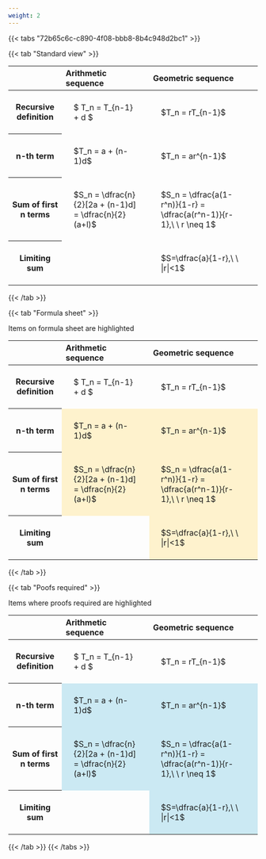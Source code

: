 ```yaml
---
weight: 2
---
```


{{< tabs "72b65c6c-c890-4f08-bbb8-8b4c948d2bc1" >}}

{{< tab "Standard view" >}}

<style type="text/css">
#T_05975 th.col_heading {
  text-align: left;
  font-size: 1em;
}
#T_05975 td {
  text-align: left;
  font-size: 1em;
  padding: 1.5em;
}
</style>
<table id="T_05975">
  <thead>
    <tr>
      <th class="blank level0" >&nbsp;</th>
      <th id="T_05975_level0_col0" class="col_heading level0 col0" >Arithmetic sequence</th>
      <th id="T_05975_level0_col1" class="col_heading level0 col1" >Geometric sequence</th>
    </tr>
  </thead>
  <tbody>
    <tr>
      <th id="T_05975_level0_row0" class="row_heading level0 row0" >Recursive definition</th>
      <td id="T_05975_row0_col0" class="data row0 col0" >$ T_n = T_{n-1} + d $</td>
      <td id="T_05975_row0_col1" class="data row0 col1" >$T_n = rT_{n-1}$</td>
    </tr>
    <tr>
      <th id="T_05975_level0_row1" class="row_heading level0 row1" >n-th term</th>
      <td id="T_05975_row1_col0" class="data row1 col0" >$T_n = a + (n-1)d$</td>
      <td id="T_05975_row1_col1" class="data row1 col1" >$T_n = ar^{n-1}$</td>
    </tr>
    <tr>
      <th id="T_05975_level0_row2" class="row_heading level0 row2" >Sum of first n terms</th>
      <td id="T_05975_row2_col0" class="data row2 col0" >$S_n = \dfrac{n}{2}[2a + (n-1)d] = \dfrac{n}{2}(a+l)$</td>
      <td id="T_05975_row2_col1" class="data row2 col1" >$S_n = \dfrac{a(1-r^n)}{1-r} = \dfrac{a(r^n-1)}{r-1},\ \  r \neq 1$</td>
    </tr>
    <tr>
      <th id="T_05975_level0_row3" class="row_heading level0 row3" >Limiting sum</th>
      <td id="T_05975_row3_col0" class="data row3 col0" ></td>
      <td id="T_05975_row3_col1" class="data row3 col1" >$S=\dfrac{a}{1-r},\ \ |r|<1$</td>
    </tr>
  </tbody>
</table>
{{< /tab >}}

{{< tab "Formula sheet" >}}

Items on formula sheet are highlighted 
<br>
<style type="text/css">
#T_5074e th.col_heading {
  text-align: left;
  font-size: 1em;
}
#T_5074e td {
  text-align: left;
  font-size: 1em;
  padding: 1.5em;
}
#T_5074e_row0_col0, #T_5074e_row0_col1, #T_5074e_row3_col0 {
  background-color: rgba(0,0,0,0);
}
#T_5074e_row1_col0, #T_5074e_row1_col1, #T_5074e_row2_col0, #T_5074e_row2_col1, #T_5074e_row3_col1 {
  background-color: rgba(255,194,10, 0.2);
}
</style>
<table id="T_5074e">
  <thead>
    <tr>
      <th class="blank level0" >&nbsp;</th>
      <th id="T_5074e_level0_col0" class="col_heading level0 col0" >Arithmetic sequence</th>
      <th id="T_5074e_level0_col1" class="col_heading level0 col1" >Geometric sequence</th>
    </tr>
  </thead>
  <tbody>
    <tr>
      <th id="T_5074e_level0_row0" class="row_heading level0 row0" >Recursive definition</th>
      <td id="T_5074e_row0_col0" class="data row0 col0" >$ T_n = T_{n-1} + d $</td>
      <td id="T_5074e_row0_col1" class="data row0 col1" >$T_n = rT_{n-1}$</td>
    </tr>
    <tr>
      <th id="T_5074e_level0_row1" class="row_heading level0 row1" >n-th term</th>
      <td id="T_5074e_row1_col0" class="data row1 col0" >$T_n = a + (n-1)d$</td>
      <td id="T_5074e_row1_col1" class="data row1 col1" >$T_n = ar^{n-1}$</td>
    </tr>
    <tr>
      <th id="T_5074e_level0_row2" class="row_heading level0 row2" >Sum of first n terms</th>
      <td id="T_5074e_row2_col0" class="data row2 col0" >$S_n = \dfrac{n}{2}[2a + (n-1)d] = \dfrac{n}{2}(a+l)$</td>
      <td id="T_5074e_row2_col1" class="data row2 col1" >$S_n = \dfrac{a(1-r^n)}{1-r} = \dfrac{a(r^n-1)}{r-1},\ \  r \neq 1$</td>
    </tr>
    <tr>
      <th id="T_5074e_level0_row3" class="row_heading level0 row3" >Limiting sum</th>
      <td id="T_5074e_row3_col0" class="data row3 col0" ></td>
      <td id="T_5074e_row3_col1" class="data row3 col1" >$S=\dfrac{a}{1-r},\ \ |r|<1$</td>
    </tr>
  </tbody>
</table>
{{< /tab >}}

{{< tab "Poofs required" >}}

Items where proofs required are highlighted 
<br>
<style type="text/css">
#T_a83c1 th.col_heading {
  text-align: left;
  font-size: 1em;
}
#T_a83c1 td {
  text-align: left;
  font-size: 1em;
  padding: 1.5em;
}
#T_a83c1_row0_col0, #T_a83c1_row0_col1, #T_a83c1_row3_col0 {
  background-color: rgba(0,0,0,0);
}
#T_a83c1_row1_col0, #T_a83c1_row1_col1, #T_a83c1_row2_col0, #T_a83c1_row2_col1, #T_a83c1_row3_col1 {
  background-color: rgba(0,150,200, 0.2);
}
</style>
<table id="T_a83c1">
  <thead>
    <tr>
      <th class="blank level0" >&nbsp;</th>
      <th id="T_a83c1_level0_col0" class="col_heading level0 col0" >Arithmetic sequence</th>
      <th id="T_a83c1_level0_col1" class="col_heading level0 col1" >Geometric sequence</th>
    </tr>
  </thead>
  <tbody>
    <tr>
      <th id="T_a83c1_level0_row0" class="row_heading level0 row0" >Recursive definition</th>
      <td id="T_a83c1_row0_col0" class="data row0 col0" >$ T_n = T_{n-1} + d $</td>
      <td id="T_a83c1_row0_col1" class="data row0 col1" >$T_n = rT_{n-1}$</td>
    </tr>
    <tr>
      <th id="T_a83c1_level0_row1" class="row_heading level0 row1" >n-th term</th>
      <td id="T_a83c1_row1_col0" class="data row1 col0" >$T_n = a + (n-1)d$</td>
      <td id="T_a83c1_row1_col1" class="data row1 col1" >$T_n = ar^{n-1}$</td>
    </tr>
    <tr>
      <th id="T_a83c1_level0_row2" class="row_heading level0 row2" >Sum of first n terms</th>
      <td id="T_a83c1_row2_col0" class="data row2 col0" >$S_n = \dfrac{n}{2}[2a + (n-1)d] = \dfrac{n}{2}(a+l)$</td>
      <td id="T_a83c1_row2_col1" class="data row2 col1" >$S_n = \dfrac{a(1-r^n)}{1-r} = \dfrac{a(r^n-1)}{r-1},\ \  r \neq 1$</td>
    </tr>
    <tr>
      <th id="T_a83c1_level0_row3" class="row_heading level0 row3" >Limiting sum</th>
      <td id="T_a83c1_row3_col0" class="data row3 col0" ></td>
      <td id="T_a83c1_row3_col1" class="data row3 col1" >$S=\dfrac{a}{1-r},\ \ |r|<1$</td>
    </tr>
  </tbody>
</table>
{{< /tab >}}
{{< /tabs >}}